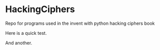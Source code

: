 HackingCiphers
==============

Repo for programs used in the invent with python hacking ciphers book

Here is a quick test.



And another.